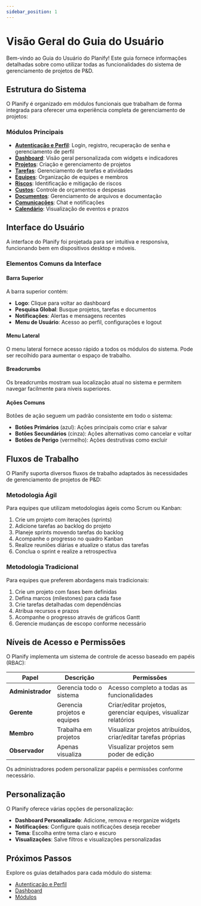 ```yaml
---
sidebar_position: 1
---
```


# Visão Geral do Guia do Usuário

Bem-vindo ao Guia do Usuário do Planify! Este guia fornece informações detalhadas sobre como utilizar todas as funcionalidades do sistema de gerenciamento de projetos de P&D.

## Estrutura do Sistema

O Planify é organizado em módulos funcionais que trabalham de forma integrada para oferecer uma experiência completa de gerenciamento de projetos:

<!-- ![Estrutura do Planify](/img/docs/planify-structure.png) -->

### Módulos Principais

- **[Autenticação e Perfil](/docs/user-guide/authentication)**: Login, registro, recuperação de senha e gerenciamento de perfil
- **[Dashboard](/docs/user-guide/dashboard)**: Visão geral personalizada com widgets e indicadores
- **[Projetos](/docs/user-guide/modules/projects)**: Criação e gerenciamento de projetos
- **[Tarefas](/docs/user-guide/modules/tasks)**: Gerenciamento de tarefas e atividades
- **[Equipes](/docs/user-guide/modules/teams)**: Organização de equipes e membros
- **[Riscos](/docs/user-guide/modules/risks)**: Identificação e mitigação de riscos
- **[Custos](/docs/user-guide/modules/costs)**: Controle de orçamentos e despesas
- **[Documentos](/docs/user-guide/modules/documents)**: Gerenciamento de arquivos e documentação
- **[Comunicações](/docs/user-guide/modules/communications)**: Chat e notificações
- **[Calendário](/docs/user-guide/modules/calendar)**: Visualização de eventos e prazos

## Interface do Usuário

A interface do Planify foi projetada para ser intuitiva e responsiva, funcionando bem em dispositivos desktop e móveis.

### Elementos Comuns da Interface

#### Barra Superior

<!-- ![Barra Superior](/img/docs/top-bar.png) -->

A barra superior contém:
- **Logo**: Clique para voltar ao dashboard
- **Pesquisa Global**: Busque projetos, tarefas e documentos
- **Notificações**: Alertas e mensagens recentes
- **Menu de Usuário**: Acesso ao perfil, configurações e logout

#### Menu Lateral

<!-- ![Menu Lateral](/img/docs/sidebar.png) -->

O menu lateral fornece acesso rápido a todos os módulos do sistema. Pode ser recolhido para aumentar o espaço de trabalho.

#### Breadcrumbs

Os breadcrumbs mostram sua localização atual no sistema e permitem navegar facilmente para níveis superiores.

#### Ações Comuns

Botões de ação seguem um padrão consistente em todo o sistema:
- **Botões Primários** (azul): Ações principais como criar e salvar
- **Botões Secundários** (cinza): Ações alternativas como cancelar e voltar
- **Botões de Perigo** (vermelho): Ações destrutivas como excluir

## Fluxos de Trabalho

O Planify suporta diversos fluxos de trabalho adaptados às necessidades de gerenciamento de projetos de P&D:

### Metodologia Ágil

Para equipes que utilizam metodologias ágeis como Scrum ou Kanban:

1. Crie um projeto com iterações (sprints)
2. Adicione tarefas ao backlog do projeto
3. Planeje sprints movendo tarefas do backlog
4. Acompanhe o progresso no quadro Kanban
5. Realize reuniões diárias e atualize o status das tarefas
6. Conclua o sprint e realize a retrospectiva

### Metodologia Tradicional

Para equipes que preferem abordagens mais tradicionais:

1. Crie um projeto com fases bem definidas
2. Defina marcos (milestones) para cada fase
3. Crie tarefas detalhadas com dependências
4. Atribua recursos e prazos
5. Acompanhe o progresso através de gráficos Gantt
6. Gerencie mudanças de escopo conforme necessário

## Níveis de Acesso e Permissões

O Planify implementa um sistema de controle de acesso baseado em papéis (RBAC):

| Papel | Descrição | Permissões |
|-------|-----------|------------|
| **Administrador** | Gerencia todo o sistema | Acesso completo a todas as funcionalidades |
| **Gerente** | Gerencia projetos e equipes | Criar/editar projetos, gerenciar equipes, visualizar relatórios |
| **Membro** | Trabalha em projetos | Visualizar projetos atribuídos, criar/editar tarefas próprias |
| **Observador** | Apenas visualiza | Visualizar projetos sem poder de edição |

Os administradores podem personalizar papéis e permissões conforme necessário.

## Personalização

O Planify oferece várias opções de personalização:

- **Dashboard Personalizado**: Adicione, remova e reorganize widgets
- **Notificações**: Configure quais notificações deseja receber
- **Tema**: Escolha entre tema claro e escuro
- **Visualizações**: Salve filtros e visualizações personalizadas

## Próximos Passos

Explore os guias detalhados para cada módulo do sistema:

- [Autenticação e Perfil](/docs/user-guide/authentication)
- [Dashboard](/docs/user-guide/dashboard)
- [Módulos](/docs/user-guide/modules/projects)
